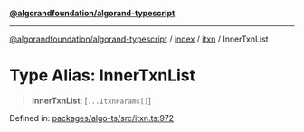 [**@algorandfoundation/algorand-typescript**](../../../../README.md)

***

[@algorandfoundation/algorand-typescript](../../../../README.md) / [index](../../../README.md) / [itxn](../README.md) / InnerTxnList

# Type Alias: InnerTxnList

> **InnerTxnList**: \[`...ItxnParams[]`\]

Defined in: [packages/algo-ts/src/itxn.ts:972](https://github.com/algorandfoundation/puya-ts/blob/main/packages/algo-ts/src/itxn.ts#L972)
